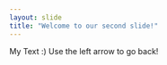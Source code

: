 ```yaml
---
layout: slide
title: "Welcome to our second slide!"
---
```

My Text :)
Use the left arrow to go back!
